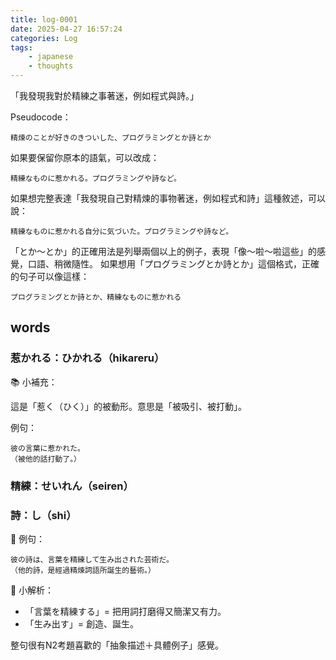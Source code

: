 ```yaml
---
title: log-0001
date: 2025-04-27 16:57:24
categories: Log
tags:
    - japanese
    - thoughts
---
```

「我發現我對於精練之事著迷，例如程式與詩。」

Pseudocode：
```
精煉のことが好きのきついした、プログラミングとか詩とか
```

如果要保留你原本的語氣，可以改成：
```
精練なものに惹かれる。プログラミングや詩など。
```
如果想完整表達「我發現自己對精煉的事物著迷，例如程式和詩」這種敘述，可以說：
```
精練なものに惹かれる自分に気づいた。プログラミングや詩など。
```

「とか〜とか」的正確用法是列舉兩個以上的例子，表現「像～啦～啦這些」的感覺，口語、稍微隨性。
如果想用「プログラミングとか詩とか」這個格式，正確的句子可以像這樣：
```
プログラミングとか詩とか、精練なものに惹かれる
```

## words
### 惹かれる：ひかれる（hikareru）

📚 小補充：

這是「惹く（ひく）」的被動形。意思是「被吸引、被打動」。

例句：
```
彼の言葉に惹かれた。
（被他的話打動了。）
```

### 精練：せいれん（seiren）
### 詩：し（shi）
📖 例句：
```
彼の詩は、言葉を精練して生み出された芸術だ。
（他的詩，是經過精煉詞語所誕生的藝術。）
```

📝 小解析：

- 「言葉を精練する」= 把用詞打磨得又簡潔又有力。
- 「生み出す」= 創造、誕生。

整句很有N2考題喜歡的「抽象描述＋具體例子」感覺。